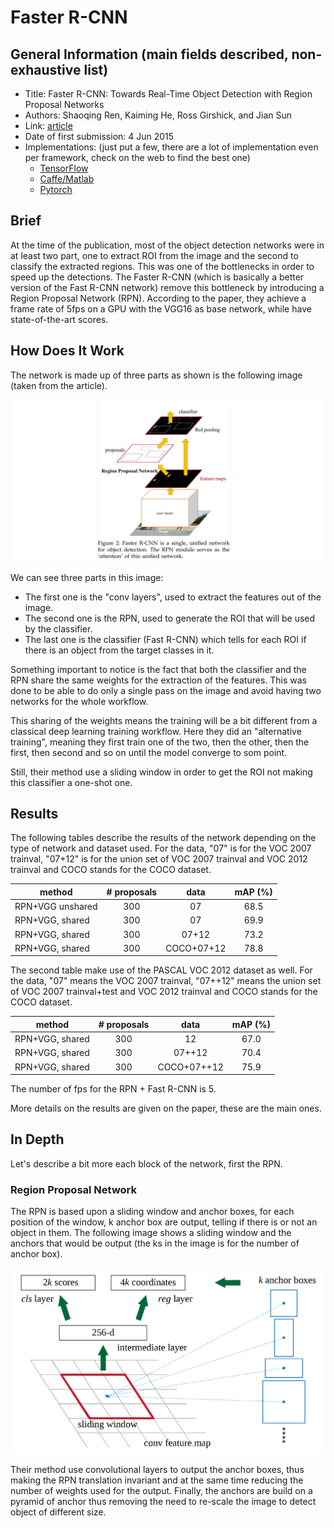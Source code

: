 # Faster R-CNN

## General Information (main fields described, non-exhaustive list)

- Title: Faster R-CNN: Towards Real-Time Object Detection with Region Proposal Networks
- Authors: Shaoqing Ren, Kaiming He, Ross Girshick, and Jian Sun
- Link: [article](https://arxiv.org/abs/1506.01497)
- Date of first submission: 4 Jun 2015
- Implementations: (just put a few, there are a lot of implementation even per framework, check on the web to find the best one)
    - [TensorFlow](https://github.com/endernewton/tf-faster-rcnn)
    - [Caffe/Matlab](https://github.com/ShaoqingRen/faster_rcnn)
    - [Pytorch](https://github.com/jwyang/faster-rcnn.pytorch)

## Brief

At the time of the publication, most of the object detection networks were in at least two part, one to extract ROI from the image and the second to classify the extracted regions. This was one of the bottlenecks in order to speed up the detections. The Faster R-CNN (which is basically a better version of the Fast R-CNN network) remove this bottleneck by introducing a Region Proposal Network (RPN).
According to the paper, they achieve a frame rate of 5fps on a GPU with the VGG16 as base network, while have state-of-the-art scores.

## How Does It Work

The network is made up of three parts as shown is the following image (taken from the article).

![Network architecture](https://raw.githubusercontent.com/D3lt4lph4/papers/master/docs/images/imageclassif/fasterrcnn/network.png "Faster R-CNN")

We can see three parts in this image:

- The first one is the "conv layers", used to extract the features out of the image.
- The second one is the RPN, used to generate the ROI that will be used by the classifier.
- The last one is the classifier (Fast R-CNN) which tells for each ROI if there is an object from the target classes in it.

Something important to notice is the fact that both the classifier and the RPN share the same weights for the extraction of the features. This was done to be able to do only a single pass on the image and avoid having two networks for the whole workflow.

This sharing of the weights means the training will be a bit different from a classical deep learning training workflow. Here they did an "alternative training", meaning they first train one of the two, then the other, then the first, then second and so on until the model converge to som point.

Still, their method use a sliding window in order to get the ROI not making this classifier a one-shot one.

## Results

The following tables describe the results of the network depending on the type of network and dataset used. For the data, "07" is for the VOC 2007 trainval, "07+12" is for the union set of VOC 2007 trainval and VOC 2012 trainval and COCO stands for the COCO dataset.

| method | # proposals | data | mAP (%) |
|--------|:-----------:|:----:|:-------:|
|RPN+VGG unshared | 300 | 07 | 68.5 |
|RPN+VGG, shared | 300 | 07 | 69.9 |
|RPN+VGG, shared | 300 | 07+12 | 73.2 |
|RPN+VGG, shared | 300 | COCO+07+12 | 78.8 |

The second table make use of the PASCAL VOC 2012 dataset as well. For the data, "07" means the VOC 2007 trainval, "07++12" means the union set of VOC 2007 trainval+test and VOC 2012 trainval and COCO stands for the COCO dataset.

| method | # proposals | data | mAP (%) |
|--------|:-----------:|:----:|:-------:|
| RPN+VGG, shared | 300 | 12 | 67.0 |
| RPN+VGG, shared | 300 | 07++12 | 70.4 |
| RPN+VGG, shared | 300 | COCO+07++12 | 75.9 |

The number of fps for the RPN + Fast R-CNN is 5.

More details on the results are given on the paper, these are the main ones.

## In Depth

Let's describe a bit more each block of the network, first the RPN.

### Region Proposal Network

The RPN is based upon a sliding window and anchor boxes, for each position of the window, k anchor box are output, telling if there is or not an object in them. The following image shows a sliding window and the anchors that would be output (the ks in the image is for the number of anchor box).

![Network anchors](https://raw.githubusercontent.com/D3lt4lph4/papers/master/docs/images/imageclassif/fasterrcnn/anchor.png "Faster R-CNN anchor")


Their method use convolutional layers to output the anchor boxes, thus making the RPN translation invariant and at the same time reducing the number of weights used for the output. Finally, the anchors are build on a pyramid of anchor thus removing the need to re-scale the image to detect object of different size.